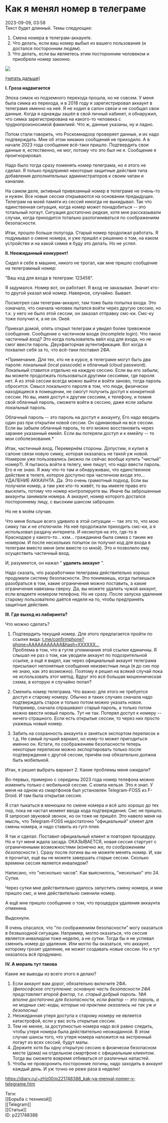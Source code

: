 Как я менял номер в телеграме
==============================

   
 2023-09-09, 03:58   
  Текст будет длинный. Темы следующие:   
   
 1. Смена номера в телеграм-аккаунте.   
 2. Что делать, если ваш номер выбыл из вашего пользования (и достался посторонним людям).   
 3. Что делать, если вы являетесь этим посторонним человеком и приобрели номер законно.   
   
  ![](https://i.yapx.ru/WdSeU.png)    
   
  [(читать дальше)](https://zHz00.diary.ru/p221748388.htm?index=1#linkmore221748388m1)      
   
  **I. Гроза надвигается**    
   
 Эпоха симок из подземного перехода прошла, но не совсем. У меня была симка из перехода, и в 2018 году я зарегистрировал аккаунт в телеграме именно на неё. Я не ходил в салон связи и не сообщал свои данные. Когда я однажды зашёл в свой личный кабинет, я обнаружил, что симка зарегистрирована на какого-то человека с труднопроизносимой фамилией. Что ж, данные указаны, ну и ладно.   
   
 Потом стали говорить, что Роскомнадзор проверяет данные, и их надо подтверждать. Мне об этом никаких сообщений не приходило. А в начале 2023 года сообщение всё-таки пришло. Подтвердить свои данные я, естественно, не мог, потому что это был не я. Сообщение я проигнорировал.   
   
 Надо было тогда сразу поменять номер телеграма, но я этого не сделал. Я только предпринял некоторые защитные действия типа добавления дополнительных администраторов к своим чатам и каналам.   
   
 На самом деле, активный привязанный номер в телеграме не очень-то и нужен. Все новые сессии открываются на основании предыдущих. Телеграм на моей памяти из сессий никогда не выкидывал. Так что единственная ситуация, когда номер может понадобиться -- это тотальный логаут. Ситуация достаточно редкая, хотя мне рассказывали случаи, когда приходится тотально разлогиниваться по соображениям безопасности.   
   
 Итак, прошло больше полугода. Старый номер продолжал работать. Я подумывал о смене номера, и уже пришёл к решению о том, на каком устройстве и на какой симке я буду это делать. Но не успел.   
   
  **II. Неожиданный конкурент!**    
   
 Сидел я себе в машине, никого не трогал, как мне пришло сообщение на телеграмный номер:   
   
 "Ваш код для входа в телеграм: 123456".   
   
 Я задумался. Номер вот, он работает. Я вход не заказывал. Значит кто-то другой указал мой номер. Наверное, случайно. Бывает.   
   
 Посмотрел сам телеграм-аккаунт, там тоже была попытка входа. Это означало, что сначала человек пытался войти через другую сессию, но т.к. у него не было этой сессии, он заказал отправку смс-ки. Смс-ку тоже получил я, а не он. Окей.   
   
 Приехал домой, опять открыл телеграм и увидел более тревожное сообщение. Сообщение о частичном входе (incomplete login). Что такое частичный вход? Это когда пользователь ввёл код для входа, но не смог ввести пароль. Двухфакторная аутентификация. Вот когда я похвалил себя за то, что всё-таки поставил 2ФА.   
   
  *Примечание. Для тех, кто не в курсе, в телеграме могут быть два пароля: локальный (local passcode) и облачный (cloud password). Локальный ставится отдельно на каждую сессию. Если вы его забыли, вы можете продолжать пользоваться другими сессиями, где пароля нет. А из этой сессии всегда можно выйти и войти заново, тогда пароль сбросится. Смысл локального пароля в том, что люди, физически находящиеся в помещении, не смогут получить доступ к конкретной сессии. Но вы, имея доступ к другим сессиям, к телефону, и помня свой облачный пароль, сможете войти в сессию, даже если забыли локальный пароль.   
   
 Облачный пароль -- это пароль на доступ к аккаунту, Его надо вводить один раз при открытии новой сессии. Он одинаковый на все сессии. Если вы забыли облачный пароль, то его можно восстановить через заранее указанный емейл. Если вы потеряли доступ и к емейлу -- то мои соболезнования.*    
   
 Итак, частичный вход. Перевернём стороны. Допустим, я купил в салоне связи новую симку, которая оказалась не такой уж новой. Номером уже пользовались (можно ли сейчас вообще купить "чистый" номер?). Я пытаюсь войти в телегу, мне пишут, что надо ввести пароль. Его я не знаю. Я жму что-то там и обнаруживаю, что единственное действие в телеге, которое доступно при частичном входе это... УДАЛЕНИЕ АККАУНТА. Да. Это очень грамотный подход. Если вы получили номер, а там уже кто-то живёт, то вы имеете право его выселить, потому что номер контролируете вы. Иначе бы заброшенные аккаунты занимали номера. А аккаунт, номер которого достался постороннему лицу, с высоким шансом заброшен.   
   
 Но не в моём случае.   
   
 Что меня больше всего удивило в этой ситуации -- так это то, что мою симку так и не отключили. На неё продолжали приходить смс-ки, а я использовал раздачу интернета. И несмотря на это, где-то в Краснодаре у какого-то... кхм... гражданина была симка с таким же номером. И после нескольких попыток он получил код для входа в телеграм вместо меня (или вместе со мной). Это и позволило ему осуществить частичный вход.   
   
 И, разумеется, он нажал "  **удалить аккаунт**  ".   
   
 Надо сказать, что разработчики телеграма действительно хорошо продумали систему безопасности. Это понимаешь, когда пытаешься разобраться в том, какие ограничения можно поставить, а какие ограничения навязаны сверху. Да, вы можете удалить чужой аккаунт, если владеете номером телефона. Но не сразу. После запуска удаления старому пользователю даётся неделя на то, чтобы предпринять защитные действия.   
   
  **III. Где выход из лабиринта?**    
   
 Что можно сделать?   
   
 1. Подтвердить текущий номер. Для этого предлагается пройти по ссылке вида:  [t.me/confirmphone?phone=AAAAAAAAAAA&hash=XXXXXX...](https://t.me/confirmphone?phone=AAAAAAAAAAA&hash=XXXXXXX)    
 Проблема в том, что в гугле упоминания этой ссылки единичны. Я слышал не раз о том, как уводили аккаунт по подозрительной ссылке, а ещё я видел, как через официальный аккаунт телеграма присылают непонятные сообщения неизвестные лица (я до сих пор не знаю, как это возможно). Поэтому я решил на всякий случай пока не использовать этот метод. Вдруг это всё большая мошенническая схема, в которую я случайно попал?   
   
 2. Сменить номер телеграма. Что важно: для этого не требуется доступ к старому номеру. Обычно в таких случаях сначала надо подтверждать старое и только потом можно указать новое. Например, сначала спрашивают старый пароль, а только потом можно ввести новый пароль. Тут не так. Потерял доступ к номеру -- ничего страшного. Если есть открытые сессии, то через них просто укажешь новый номер.   
   
 3. Забить на сохранность аккаунта и заняться экспортом переписок и т.д. Не самый лучший вариант, но кому-то может пригодиться именно он. Кстати, по соображениям безопасности теперь некоторые переписки можно экспортировать только после подтверждения с другой сессии, причём она обязательно должна быть мобильной.   
   
 Итак, я решил выбрать вариант 2. Какие проблемы меня ожидали?   
   
 Во-первых, примерно с середины 2023 года номер телефона можно изменить только с мобильной сессии. С компа нельзя. Это я знал. У меня на одном из смартфонов был установлен Telegram-FOSS из F-Droid. И там была открытая сессия.   
   
 Я стал тыкаться в менюшки по смене номера и всё шло хорошо до тех пор, пока не настал момент ввода кода подтверждения. Смс не пришло. Я запросил звуковой звонок, но он тоже не пришёл. Это навело меня на мысль, что Telegram-FOSS недостаточно "официальный" клиент для смены номера, и надо ставить из гугл плея.   
   
 Я так и сделал. Поставил официальный клиент и повторил процедуру. Но и тут меня ждала засада. ОКАЗЫВАЕТСЯ, новая сессия стартует с ограниченными возможностями (конечно же,  *по соображениям безопасности*  ). Сразу после логина вы не можете менять номер. И, как я прочитал, ещё вы не можете завершать старые сессии. Сколько времени сессия является инвалидом?   
   
 Написано, что "несколько часов". Как выяснилось, "несколько" это 24. Сутки.   
   
 Через сутки мне действительно удалось запустить смену номера, и мне пришло смс, и мне действительно сменили номер.   
   
 А ещё мне пришло сообщение о том, что процедура удаления аккаунта отменена.   
   
 Выдохнули.   
   
 Я очень опасался, что "по соображениям безопасности" могу оказаться в безвыходной ситуации. Например, могло оказаться, что сессия является инвалидом тоже неделю, а не сутки. Тогда бы я не успевал сменить номер до удаления. Или могло бы оказаться, что аккаунт, которому грозит удаление, не может создавать новые сессии. Но и тут оказалось всё продумано.   
   
  **IV. А мораль тут такова**    
   
 Какие же выводы из всего этого я делаю?   
 1. Если аккаунт вам дорог, обязательно включите 2ФА.   
  *(философское отступление: основную часть безопасности 2ФА представляет второй фактор, т.е. старый добрый пароль. 1ФА вполне достаточно для безопасности, если фактор -- это пароль, а не модные смс-коды, которые на практике оказались не так уж и безопасны)*    
 2. Неожиданная утеря доступа к старому номеру не является катастрофой, если у вас есть открытые сессии.   
 3. Тем не менее, за доступностью номера надо всё равно следить, чтобы утеря номера была действительно неожиданной. В этом случае шансы того, что утеря номера наложится на экстренный логаут из всех сессий, будут малы.   
 4. Держите хотя бы одну открытую сессию в физически безопасном месте (дома) на отдельном смартфоне с официальным клиентом. Тогда вы сможете вовремя отбиваться от различных напастей.   
 5. Чтобы не проворонить посторонние логины, надо заходить в аккаунт каждый день. И уж точно не реже раза в неделю!   
     
    
 <https://diary.ru/~zHz00/p221748388_kak-ya-menyal-nomer-v-telegrame.htm>   
   
 Теги:   
 [[Борьба с техникой]]   
 [[Telegram]]   
 [[Статьи]]   
 ID: p221748388